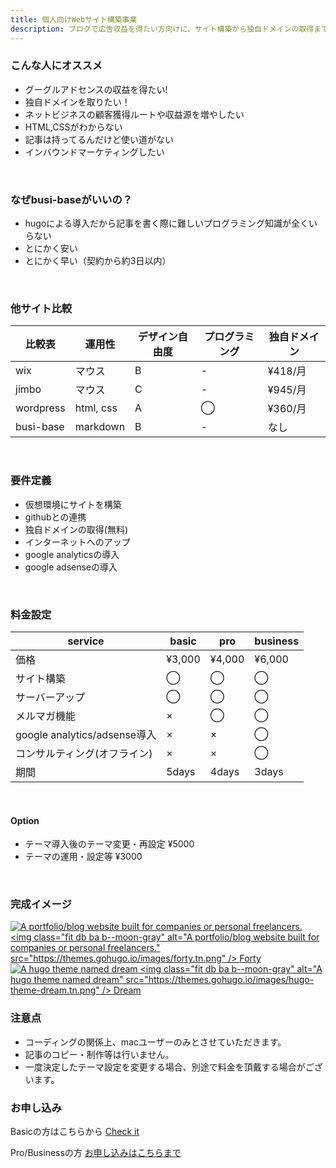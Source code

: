 ```yaml
---
title: 個人向けWebサイト構築事業
description: ブログで広告収益を得たい方向けに、サイト構築から独自ドメインの取得までが5000円以下で行います。
---
```


### こんな人にオススメ

- グーグルアドセンスの収益を得たい!
- 独自ドメインを取りたい！
- ネットビジネスの顧客獲得ルートや収益源を増やしたい
- HTML,CSSがわからない
- 記事は持ってるんだけど使い道がない
- インバウンドマーケティングしたい


</br>

### なぜbusi-baseがいいの？

- hugoによる導入だから記事を書く際に難しいプログラミング知識が全くいらない
- とにかく安い
- とにかく早い（契約から約3日以内）

</br>

### 他サイト比較


| 比較表    | 運用性 | デザイン自由度 | プログラミング | 独自ドメイン |
|-----------|----------------|----------------|----------------------|--------------|
| wix       | マウス | B              | -                    | ¥418/月      |
| jimbo     | マウス | C              | -                    | ¥945/月      |
| wordpress | html, css      | A              | ◯                    | ¥360/月      |
| busi-base | markdown       | B              | -                    | なし |

</br>


### 要件定義


- 仮想環境にサイトを構築
- githubとの連携
- 独自ドメインの取得(無料)
- インターネットへのアップ
- google analyticsの導入
- google adsenseの導入

</br>

### 料金設定


| service                                | basic | pro   | business |
|----------------------------------------|-------|-------|----------|
| 価格                                   | ¥3,000 | ¥4,000 | ¥6,000    |
| サイト構築                             | ◯     | ◯     | ◯        |
| サーバーアップ                         | ◯     | ◯     | ◯        |
| メルマガ機能                           | ×     | ◯     | ◯        |
| google analytics/adsense導入           | ×     | ×     | ◯        |
| コンサルティング(オフライン) | ×     | ×     | ◯        |
| 期間                                   | 5days | 4days | 3days    |

</br>

#### Option


- テーマ導入後のテーマ変更・再設定 ¥5000
- テーマの運用・設定等 ¥3000

</br>

### 完成イメージ

<a href="https://themes.gohugo.io/forty/" class="link db shadow-hover gray mb4 w-100 w-30-ns">
    <img class="fit db ba b--moon-gray lazyloaded" alt="A portfolio/blog website built for companies or personal freelancers." src="https://themes.gohugo.io/images/forty.tn.png" data-src="https://themes.gohugo.io/images/forty.tn.png">
    <noscript>
      &lt;img class="fit db ba b--moon-gray" alt="A portfolio/blog website built for companies or personal freelancers." src="https://themes.gohugo.io/images/forty.tn.png" /&gt;
    </noscript>
    <span class="f6 dark-gray w-100 db">Forty</span>
  </a>

<a href="https://themes.gohugo.io/hugo-theme-dream/" class="link db shadow-hover gray mb4 w-100 w-30-ns">
    <img class="fit db ba b--moon-gray lazyloaded" alt="A hugo theme named dream" src="https://themes.gohugo.io/images/hugo-theme-dream.tn.png" data-src="https://themes.gohugo.io/images/hugo-theme-dream.tn.png">
    <noscript>
      &lt;img class="fit db ba b--moon-gray" alt="A hugo theme named dream" src="https://themes.gohugo.io/images/hugo-theme-dream.tn.png" /&gt;
    </noscript>
    <span class="f6 dark-gray w-100 db">Dream</span>
  </a>


</br>

### 注意点


- コーディングの関係上、macユーザーのみとさせていただきます。
- 記事のコピー・制作等は行いません。
- 一度決定したテーマ設定を変更する場合、別途で料金を頂戴する場合がございます。



### お申し込み
Basicの方はこちらから
<a href="https://note.mu/busibase/n/n8ea7cf42585e?creator_urlname=busibase" class="button big">Check it</a>

Pro/Businessの方
<a href="mailto:{{.}}" title="Email" class="fa fa-envelope">お申し込みはこちらまで</a>